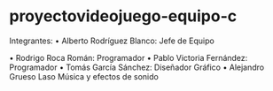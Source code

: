 # proyectovideojuego-equipo-c
Integrantes:
  •	Alberto Rodríguez Blanco: Jefe de Equipo	<p>
  •	Rodrigo Roca Román: Programador
  •	Pablo Victoria Fernández: Programador
  •	Tomás García Sánchez: Diseñador Gráfico
  •	Alejandro Grueso Laso Música y efectos de sonido 


